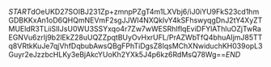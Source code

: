 $START$dOeUKD27SOIBJ231Zp+zmnpPZgT4m1LXVbj6/iJ0iYU9FkS23cd1hmGDBKKxAn1oD6QHQmNEVmF2sgJJWI4NXQklvY4kSFhswyqgDnJ2tY4XyZTMUEldR3TLiiSIIJsU0WU3SSYxqo4r7Zw7wWESRhIflqEviDFYlAThluOZjTwRaEGNVu6zrIj9b2lEkZ28uUQZZpqtBUyOvHxrUFL/PrAZWbTfQ4bhuAIjmJ85TTq8VRtkKuJe7qjVhfDqbubAwsQBgFPhTiDgsZ8IqsMChXNwiduchKH039opL3Guyr2eJzzbcHLKy3eBjAkcYUoKh2YXk5J4p6kz6RdMsQ78Wg==$END$